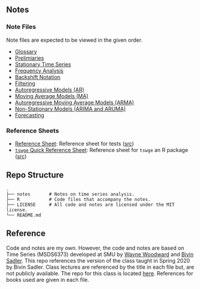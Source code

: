 ## Notes

### Note Files

Note files are expected to be viewed in the given order.

* [Glossary](./notes/glossary.ipynb)
* [Prelimiaries](./notes/preliminaries.ipynb)
* [Stationary Time Series](./notes/stationarity.ipynb)
* [Frequency Analysis](./notes/frequency_domain.ipynb)
* [Backshift Notation](./notes/backshift_operator.ipynb)
* [Filtering](./notes/filtering.ipynb)
* [Autoregressive Models (AR)](./notes/autoregressive_models.ipynb)
* [Moving Average Models (MA)](./notes/moving_average_models.ipynb)
* [Autoregressive Moving Average Models (ARMA)](./notes/build/arma_models.pdf)
* [Non-Stationary Models (ARIMA and ARUMA)](./notes/build/arima_aruma_models.pdf)
* [Forecasting](./notes/forecasting.ipynb)

### Reference Sheets

* [Reference Sheet](./notes/reference_sheet.pdf): Reference sheet for tests ([src](./notes/tex/reference_sheet.tex))
* [`tswge` Quick Reference Sheet](./notes/tswge_quick_reference.pdf): Reference sheet for `tswge` an R package ([src](./notes/tex/tswge_quick_reference.tex))

## Repo Structure
    .
    ├── notes       # Notes on time series analysis.
    ├── R           # Code files that accompany the notes.
    ├── LICENSE     # All code and notes are licensed under the MIT license.
    └── README.md

## Reference

Code and notes are my own.
However, the code and notes are based on Time Series (MSDS6373) developed at SMU by [Wayne Woodward](https://sites.smu.edu/des/registrar/RetiredFaculty/?a=bio&pid=101&name=Wayne%20Woodward) and [Bivin Sadler](https://www.linkedin.com/in/bivin-sadler-89825812/). 
This repo references the version of the class taught in Spring 2020 by Bivin Sadler.
Class lectures are referenced by the title in each file but, are not publicly available.
The repo for this class is located [here](https://github.com/BivinSadler/MSDS-6373-Time-Series).
References for books used are given in each file.
